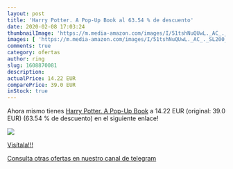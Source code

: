 ```yaml
---
layout: post
title: 'Harry Potter. A Pop-Up Book al 63.54 % de descuento'
date: 2020-02-08 17:03:24
thumbnailImage: 'https://m.media-amazon.com/images/I/51tshNuQUwL._AC_._SL200_.jpg'
images: [ 'https://m.media-amazon.com/images/I/51tshNuQUwL._AC_._SL200_.jpg' ]
comments: true
category: ofertas
author: ring
slug: 1608870081
description:
actualPrice: 14.22 EUR
comparePrice: 39.0 EUR
inStock: true
---
```


Ahora mismo tienes [Harry Potter. A Pop-Up Book](https://www.amazon.com/dp/1608870081/?tag=redken08-20) a 14.22 EUR (original: 39.0 EUR) (63.54 %  de descuento) en el siguiente enlace!

[![](https://m.media-amazon.com/images/I/51tshNuQUwL._AC_._SL200_.jpg)](https://www.amazon.com/dp/1608870081/?tag=redken08-20)

[Visítala!!!](https://www.amazon.com/dp/1608870081/?tag=redken08-20)

[Consulta otras ofertas en nuestro canal de telegram](https://t.me/s/ofertas25)
